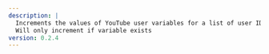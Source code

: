 ```yaml
---
description: | 
  Increments the values of YouTube user variables for a list of user IDs.
  Will only increment if variable exists
version: 0.2.4
---
```

